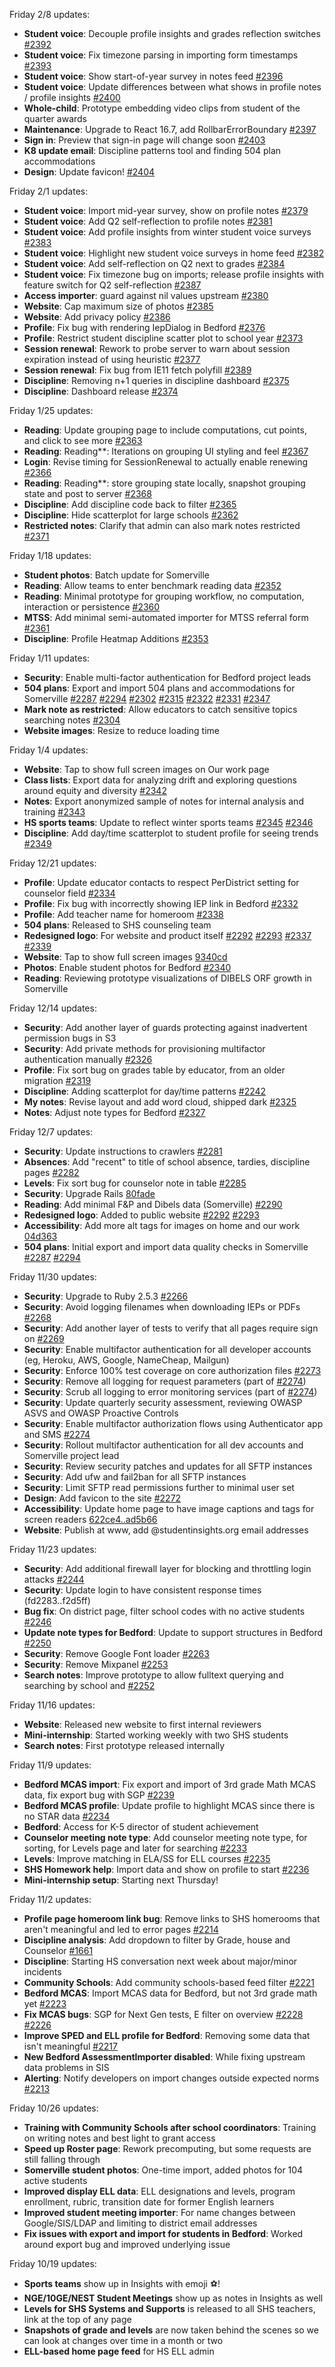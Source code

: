 Friday 2/8 updates:
- **Student voice**: Decouple profile insights and grades reflection switches [#2392](https://github.com/studentinsights/studentinsights/pull/2392)
- **Student voice**: Fix timezone parsing in importing form timestamps [#2393](https://github.com/studentinsights/studentinsights/pull/2393)
- **Student voice**: Show start-of-year survey in notes feed [#2396](https://github.com/studentinsights/studentinsights/pull/2396)
- **Student voice**: Update differences between what shows in profile notes / profile insights [#2400](https://github.com/studentinsights/studentinsights/pull/2400)
- **Whole-child**: Prototype embedding video clips from student of the quarter awards
- **Maintenance**: Upgrade to React 16.7, add RollbarErrorBoundary [#2397](https://github.com/studentinsights/studentinsights/pull/2397)
- **Sign in**: Preview that sign-in page will change soon [#2403](https://github.com/studentinsights/studentinsights/pull/2403)
- **K8 update email**: Discipline patterns tool and finding 504 plan accommodations
- **Design**: Update favicon! [#2404](https://github.com/studentinsights/studentinsights/pull/2404)

Friday 2/1 updates:
- **Student voice**: Import mid-year survey, show on profile notes [#2379](https://github.com/studentinsights/studentinsights/pull/2379)
- **Student voice**: Add Q2 self-reflection to profile notes [#2381](https://github.com/studentinsights/studentinsights/pull/2381)
- **Student voice**: Add profile insights from winter student voice surveys [#2383](https://github.com/studentinsights/studentinsights/pull/2383)
- **Student voice**: Highlight new student voice surveys in home feed [#2382](https://github.com/studentinsights/studentinsights/pull/2382)
- **Student voice**: Add self-reflection on Q2 next to grades [#2384](https://github.com/studentinsights/studentinsights/pull/2384)
- **Student voice**: Fix timezone bug on imports; release profile insights with feature switch for Q2 self-reflection [#2387](https://github.com/studentinsights/studentinsights/pull/2387)
- **Access importer**: guard against nil values upstream [#2380](https://github.com/studentinsights/studentinsights/pull/2380)
- **Website**: Cap maximum size of photos [#2385](https://github.com/studentinsights/studentinsights/pull/2385)
- **Website**: Add privacy policy [#2386](https://github.com/studentinsights/studentinsights/pull/2386)
- **Profile**: Fix bug with rendering IepDialog in Bedford [#2376](https://github.com/studentinsights/studentinsights/pull/2376)
- **Profile**: Restrict student discipline scatter plot to school year [#2373](https://github.com/studentinsights/studentinsights/pull/2373)
- **Session renewal**: Rework to probe server to warn about session expiration instead of using heuristic [#2377](https://github.com/studentinsights/studentinsights/pull/2377)
- **Session renewal**: Fix bug from IE11 fetch polyfill [#2389](https://github.com/studentinsights/studentinsights/pull/2389)
- **Discipline**: Removing n+1 queries in discipline dashboard [#2375](https://github.com/studentinsights/studentinsights/pull/2375)
- **Discipline**: Dashboard release [#2374](https://github.com/studentinsights/studentinsights/pull/2374)


Friday 1/25 updates:
- **Reading**: Update grouping page to include computations, cut points, and click to see more [#2363](https://github.com/studentinsights/studentinsights/pull/2363)
- **Reading**: Reading**: Iterations on grouping UI styling and feel [#2367](https://github.com/studentinsights/studentinsights/pull/2367)
- **Login**: Revise timing for SessionRenewal to actually enable renewing [#2366](https://github.com/studentinsights/studentinsights/pull/2366)
- **Reading**: Reading**: store grouping state locally, snapshot grouping state and post to server [#2368](https://github.com/studentinsights/studentinsights/pull/2368)
- **Discipline**:  Add discipline code back to filter [#2365](https://github.com/studentinsights/studentinsights/pull/2365)
- **Discipline**: Hide scatterplot for large schools [#2362](https://github.com/studentinsights/studentinsights/pull/2362)
- **Restricted notes**: Clarify that admin can also mark notes restricted [#2371](https://github.com/studentinsights/studentinsights/pull/2371)

Friday 1/18 updates:
- **Student photos**: Batch update for Somerville
- **Reading**: Allow teams to enter benchmark reading data [#2352](https://github.com/studentinsights/studentinsights/pull/2352)
- **Reading**: Minimal prototype for grouping workflow, no computation, interaction or persistence [#2360](https://github.com/studentinsights/studentinsights/pull/2360)
- **MTSS**: Add minimal semi-automated importer for MTSS referral form [#2361](https://github.com/studentinsights/studentinsights/pull/2361)
- **Discipline**: Profile Heatmap Additions [#2353](https://github.com/studentinsights/studentinsights/pull/2353)

Friday 1/11 updates:
- **Security**: Enable multi-factor authentication for Bedford project leads
- **504 plans**: Export and import 504 plans and accommodations for Somerville [#2287](https://github.com/studentinsights/studentinsights/pull/2287) [#2294](https://github.com/studentinsights/studentinsights/pull/2294) [#2302](https://github.com/studentinsights/studentinsights/pull/2302) [#2315](https://github.com/studentinsights/studentinsights/pull/2315) [#2322](https://github.com/studentinsights/studentinsights/pull/2322) [#2331](https://github.com/studentinsights/studentinsights/pull/2331) [#2347](https://github.com/studentinsights/studentinsights/pull/2347)
- **Mark note as restricted**: Allow educators to catch sensitive topics searching notes [#2304](https://github.com/studentinsights/studentinsights/pull/2304)
- **Website images**: Resize to reduce loading time

Friday 1/4 updates:
- **Website**: Tap to show full screen images on Our work page
- **Class lists**: Export data for analyzing drift and exploring questions around equity and diversity [#2342](https://github.com/studentinsights/studentinsights/pull/2342)
- **Notes**: Export anonymized sample of notes for internal analysis and training [#2343](https://github.com/studentinsights/studentinsights/pull/2343)
- **HS sports teams**: Update to reflect winter sports teams [#2345](https://github.com/studentinsights/studentinsights/pull/2345) [#2346](https://github.com/studentinsights/studentinsights/pull/2346)
- **Discipline**: Add day/time scatterplot to student profile for seeing trends [#2349](https://github.com/studentinsights/studentinsights/pull/2349)

Friday 12/21 updates:
- **Profile**: Update educator contacts to respect PerDistrict setting for counselor field [#2334](https://github.com/studentinsights/studentinsights/pull/2334)
- **Profile**: Fix bug with incorrectly showing IEP link in Bedford [#2332](https://github.com/studentinsights/studentinsights/pull/2332)
- **Profile**: Add teacher name for homeroom [#2338](https://github.com/studentinsights/studentinsights/pull/2338)
- **504 plans**: Released to SHS counseling team
- **Redesigned logo**: For website and product itself [#2292](https://github.com/studentinsights/studentinsights/pull/2292) [#2293](https://github.com/studentinsights/studentinsights/pull/2293) [#2337](https://github.com/studentinsights/studentinsights/pull/2337) [#2339](https://github.com/studentinsights/studentinsights/pull/2339)
- **Website**: Tap to show full screen images [9340cd](https://github.com/studentinsights/studentinsights/commit/9340cd)
- **Photos**: Enable student photos for Bedford [#2340](https://github.com/studentinsights/studentinsights/pull/2340)
- **Reading**: Reviewing prototype visualizations of DIBELS ORF growth in Somerville

Friday 12/14 updates:
- **Security**: Add another layer of guards protecting against inadvertent permission bugs in S3
- **Security**: Add private methods for provisioning multifactor authentication manually [#2326](https://github.com/studentinsights/studentinsights/pull/2326)
- **Profile**: Fix sort bug on grades table by educator, from an older migration [#2319](https://github.com/studentinsights/studentinsights/pull/2319)
- **Discipline**: Adding scatterplot for day/time patterns [#2242](https://github.com/studentinsights/studentinsights/pull/2242)
- **My notes**: Revise layout and add word cloud, shipped dark [#2325](https://github.com/studentinsights/studentinsights/pull/2325)
- **Notes**: Adjust note types for Bedford [#2327](https://github.com/studentinsights/studentinsights/pull/2327)

Friday 12/7 updates:
- **Security**: Update instructions to crawlers [#2281](https://github.com/studentinsights/studentinsights/pull/2281)
- **Absences**: Add "recent" to title of school absence, tardies, discipline pages [#2282](https://github.com/studentinsights/studentinsights/pull/2282)
- **Levels**: Fix sort bug for counselor note in table [#2285](https://github.com/studentinsights/studentinsights/pull/2285)
- **Security**: Upgrade Rails [80fade](https://github.com/studentinsights/studentinsights/commit/80fadea386c82a26ccaf1fcb9baccaf8ebdc7d61)
- **Reading**: Add minimal F&P and Dibels data (Somerville) [#2290](https://github.com/studentinsights/studentinsights/pull/2290)
- **Redesigned logo**: Added to public website [#2292](https://github.com/studentinsights/studentinsights/pull/2292) [#2293](https://github.com/studentinsights/studentinsights/pull/2293)
- **Accessibility**: Add more alt tags for images on home and our work [04d363](https://github.com/studentinsights/studentinsights/commit/80fadea386c82a26ccaf1fcb9baccaf8ebdc7d61)
- **504 plans**: Initial export and import data quality checks in Somerville [#2287](https://github.com/studentinsights/studentinsights/pull/2287) [#2294](https://github.com/studentinsights/studentinsights/pull/2294)

Friday 11/30 updates:
- **Security**: Upgrade to Ruby 2.5.3 [#2266](https://github.com/studentinsights/studentinsights/pull/2266)
- **Security**: Avoid logging filenames when downloading IEPs or PDFs [#2268](https://github.com/studentinsights/studentinsights/pull/2268)
- **Security**: Add another layer of tests to verify that all pages require sign on [#2269](https://github.com/studentinsights/studentinsights/pull/2269)
- **Security**: Enable multifactor authentication for all developer accounts (eg, Heroku, AWS, Google, NameCheap, Mailgun)
- **Security**: Enforce 100% test coverage on core authorization files [#2273](https://github.com/studentinsights/studentinsights/pull/2273)
- **Security**: Remove all logging for request parameters (part of [#2274](https://github.com/studentinsights/studentinsights/pull/2274))
- **Security**: Scrub all logging to error monitoring services (part of [#2274](https://github.com/studentinsights/studentinsights/pull/2274))
- **Security**: Update quarterly security assessment, reviewing OWASP ASVS and OWASP Proactive Controls
- **Security**: Enable multifactor authorization flows using Authenticator app and SMS [#2274](https://github.com/studentinsights/studentinsights/pull/2274)
- **Security**: Rollout multifactor authentication for all dev accounts and Somerville project lead
- **Security**: Review security patches and updates for all SFTP instances
- **Security**: Add ufw and fail2ban for all SFTP instances
- **Security**: Limit SFTP read permissions further to minimal user set
- **Design**: Add favicon to the site [#2272](https://github.com/studentinsights/studentinsights/pull/2272)
- **Accessibility**: Update home page to have image captions and tags for screen readers [622ce4..ad5b66](https://github.com/studentinsights/studentinsights/compare/622ce445..ad5b6627)
- **Website**: Publish at www, add @studentinsights.org email addresses

Friday 11/23 updates:
- **Security**: Add additional firewall layer for blocking and throttling login attacks [#2244](https://github.com/studentinsights/studentinsights/pull/2244)
- **Security**: Update login to have consistent response times (fd2283..f2d5ff)
- **Bug fix**: On district page, filter school codes with no active students [#2246](https://github.com/studentinsights/studentinsights/pull/2246)
- **Update note types for Bedford**: Update to support structures in Bedford [#2250](https://github.com/studentinsights/studentinsights/pull/2250)
- **Security**: Remove Google Font loader [#2263](https://github.com/studentinsights/studentinsights/pull/2263)
- **Security**: Remove Mixpanel [#2253](https://github.com/studentinsights/studentinsights/pull/2253)
- **Search notes**: Improve prototype to allow fulltext querying and searching by school and [#2252](https://github.com/studentinsights/studentinsights/pull/2252)

Friday 11/16 updates:
- **Website**: Released new website to first internal reviewers
- **Mini-internship**: Started working weekly with two SHS students
- **Search notes**: First prototype released internally

Friday 11/9 updates:
- **Bedford MCAS import**: Fix export and import of 3rd grade Math MCAS data, fix export bug with SGP [#2239](https://github.com/studentinsights/studentinsights/pull/2239)
- **Bedford MCAS profile**: Update profile to highlight MCAS since there is no STAR data [#2234](https://github.com/studentinsights/studentinsights/pull/2234)
- **Bedford**: Access for K-5 director of student achievement
- **Counselor meeting note type**: Add counselor meeting note type, for sorting, for Levels page and later for searching [#2233](https://github.com/studentinsights/studentinsights/pull/2233)
- **Levels**: Improve matching in ELA/SS for ELL courses [#2235](https://github.com/studentinsights/studentinsights/pull/2235)
- **SHS Homework help**: Import data and show on profile to start [#2236](https://github.com/studentinsights/studentinsights/pull/2236)
- **Mini-internship setup**: Starting next Thursday!

Friday 11/2 updates:
- **Profile page homeroom link bug**: Remove links to SHS homerooms that aren't meaningful and led to error pages [#2214](https://github.com/studentinsights/studentinsights/pull/2214)
- **Discipline analysis**: Add dropdown to filter by Grade, house and Counselor [#1661](https://github.com/studentinsights/studentinsights/pull/1661)
- **Discipline**: Starting HS conversation next week about major/minor incidents
- **Community Schools**: Add community schools-based feed filter [#2221](https://github.com/studentinsights/studentinsights/pull/2221)
- **Bedford MCAS**: Import MCAS data for Bedford, but not 3rd grade math yet [#2223](https://github.com/studentinsights/studentinsights/pull/2223)
- **Fix MCAS bugs**: SGP for Next Gen tests, E filter on overview [#2228](https://github.com/studentinsights/studentinsights/pull/2228) [#2226](https://github.com/studentinsights/studentinsights/pull/2226)
- **Improve SPED and ELL profile for Bedford**: Removing some data that isn't meaningful [#2217](https://github.com/studentinsights/studentinsights/pull/2217)
- **New Bedford AssessmentImporter disabled**: While fixing upstream data problems in SIS
- **Alerting**: Notify developers on import changes outside expected norms [#2213](https://github.com/studentinsights/studentinsights/pull/2213)

Friday 10/26 updates:
- **Training with Community Schools after school coordinators**: Training on writing notes and best light to grant access
- **Speed up Roster page**: Rework precomputing, but some requests are still falling through
- **Somerville student photos**: One-time import, added photos for 104 active students
- **Improved display ELL data**: ELL designations and levels, program enrollment, rubric, transition date for former English learners
- **Improved student meeting importer**: For name changes between Google/SIS/LDAP and limiting to district email addresses
- **Fix issues with export and import for students in Bedford**: Worked around export bug and improved underlying issue

Friday 10/19 updates:
- **Sports teams** show up in Insights with emoji ⚽!
- **NGE/10GE/NEST Student Meetings** show up as notes in Insights as well
- **Levels for SHS Systems and Supports** is released to all SHS teachers, link at the top of any page
- **Snapshots of grade and levels** are now taken behind the scenes so we can look at changes over time in a month or two
- **ELL-based home page feed** for HS ELL admin
